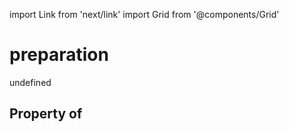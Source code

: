 import Link from 'next/link'
import Grid from '@components/Grid'

# preparation

undefined

## Property of



